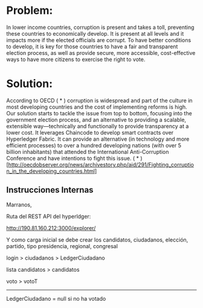 # Problem:
In lower income countries, corruption is present and takes a toll, preventing these countries to economically develop. It is present at all levels and it impacts more if the elected officials are corrupt. To have better conditions to develop, it is key for those countries to have a fair and transparent election process, as well as provide secure, more accessible, cost-effective ways to have more citizens to exercise the right to vote.

# Solution:
According to OECD ( * ) corruption is widespread and part of the culture in most developing countries and the cost of implementing reforms is high. Our solution starts to tackle the issue from top to bottom, focusing into the government election process, and an alternative to providing a scalable, extensible way—technically and functionally to provide transparency at a lower cost. It leverages Chaincode to develop smart contracts over Hyperledger Fabric. It can provide an alternative (in technology and more efficient processes) to over a hundred developing nations (with over 5 billion inhabitants) that attended the International Anti-Corruption Conference and have intentions to fight this issue.
( * ) [http://oecdobserver.org/news/archivestory.php/aid/291/Fighting_corruption_in_the_developing_countries.html]



## Instrucciones Internas
Marranos,

Ruta del REST API del hyperldger:

http://190.81.160.212:3000/explorer/

Y como carga inicial se debe crear los candidatos, ciudadanos, elección, partido, tipo presidencia, regional, congresal




login > ciudadanos > LedgerCiudadano

lista candidatos > candidatos

voto > votoT

---------------
LedgerCiudadano = null si no ha votado